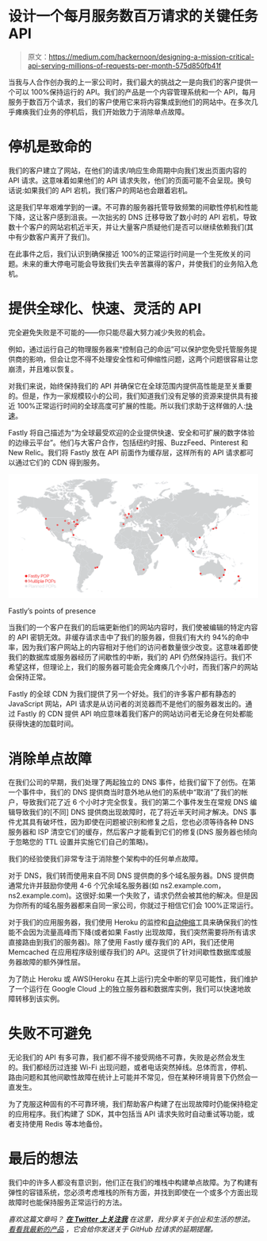 # 设计一个每月服务数百万请求的关键任务 API

> 原文：<https://medium.com/hackernoon/designing-a-mission-critical-api-serving-millions-of-requests-per-month-575d850fb41f>

当我与人合作创办我的上一家公司时，我们最大的挑战之一是向我们的客户提供一个可以 100%保持运行的 API。我们的产品是一个内容管理系统和一个 API，每月服务于数百万个请求，我们的客户使用它来将内容集成到他们的网站中。在多次几乎瘫痪我们业务的停机后，我们开始致力于消除单点故障。

# 停机是致命的

我们的客户建立了网站，在他们的请求/响应生命周期中向我们发出页面内容的 API 请求。这意味着如果他们的 API 请求失败，他们的页面可能不会呈现。换句话说:如果我们的 API 宕机，我们客户的网站也会跟着宕机。

这是我们早年艰难学到的一课。不可靠的服务器托管导致频繁的间歇性停机和性能下降，这让客户感到沮丧。一次拙劣的 DNS 迁移导致了数小时的 API 宕机，导致数十个客户的网站宕机近半天，并让大量客户质疑他们是否可以继续依赖我们(其中有少数客户离开了我们)。

在此事件之后，我们认识到确保接近 100%的正常运行时间是一个生死攸关的问题。未来的重大停电可能会导致我们失去辛苦赢得的客户，并使我们的业务陷入危机。

# 提供全球化、快速、灵活的 API

完全避免失败是不可能的——你只能尽最大努力减少失败的机会。

例如，通过运行自己的物理服务器来“控制自己的命运”可以保护您免受托管服务提供商的影响，但会让您不得不处理安全性和可伸缩性问题，这两个问题很容易让您崩溃，并且难以恢复。

对我们来说，始终保持我们的 API 并确保它在全球范围内提供高性能是至关重要的。但是，作为一家规模较小的公司，我们知道我们没有足够的资源来提供具有接近 100%正常运行时间的全球高度可扩展的性能。所以我们求助于这样做的人:[快速](https://www.fastly.com/)。

Fastly 将自己描述为“为全球最受欢迎的企业提供快速、安全和可扩展的数字体验的边缘云平台”。他们与大客户合作，包括纽约时报、BuzzFeed、Pinterest 和 New Relic。我们将 Fastly 放在 API 前面作为缓存层，这样所有的 API 请求都可以通过它们的 CDN 得到服务。

![](img/0035400b1923b603401aea07d05725db.png)

Fastly’s points of presence

当我们的一个客户在我们的后端更新他们的网站内容时，我们使被编辑的特定内容的 API 密钥无效。非缓存请求击中了我们的服务器，但我们有大约 94%的命中率，因为我们客户网站上的内容相对于他们的访问者数量很少改变。这意味着即使我们的数据库或服务器经历了间歇性的中断，我们的 API 仍然保持运行。我们不希望这样，但理论上，我们的服务器可能会完全瘫痪几个小时，而我们客户的网站会保持正常。

Fastly 的全球 CDN 为我们提供了另一个好处。我们的许多客户都有静态的 JavaScript 网站，API 请求是从访问者的浏览器而不是他们的服务器发出的。通过 Fastly 的 CDN 提供 API 响应意味着我们客户的网站访问者无论身在何处都能获得快速的加载时间。

# 消除单点故障

在我们公司的早期，我们处理了两起独立的 DNS 事件，给我们留下了创伤。在第一个事件中，我们的 DNS 提供商当时意外地从他们的系统中“取消”了我们的帐户，导致我们花了近 6 个小时才完全恢复。我们的第二个事件发生在常规 DNS 编辑导致我们的[不同] DNS 提供商出现故障时，花了将近半天时间才解决。DNS 事件尤其具有破坏性，因为即使在问题被识别和修复之后，您也必须等待各种 DNS 服务器和 ISP 清空它们的缓存，然后客户才能看到它们的修复(DNS 服务器也倾向于忽略您的 TTL 设置并实施它们自己的策略)。

我们的经验使我们非常专注于消除整个架构中的任何单点故障。

对于 DNS，我们转而使用来自不同 DNS 提供商的多个域名服务器。DNS 提供商通常允许并鼓励你使用 4-6 个冗余域名服务器(如 ns2.example.com，ns2.example.com)。这很好:如果一个失败了，请求仍然会被其他的解决。但是因为你所有的域名服务器都来自同一家公司，你就过于相信它们会 100%正常运行。

对于我们的应用服务器，我们使用 Heroku 的监控和[自动伸缩](https://blog.heroku.com/heroku-autoscaling)工具来确保我们的性能不会因为流量高峰而下降(或者如果 Fastly 出现故障，我们突然需要将所有请求直接路由到我们的服务器)。除了使用 Fastly 缓存我们的 API，我们还使用 Memcached 在应用程序级别缓存我们的 API。这提供了针对间歇性数据库或服务器故障的额外弹性层。

为了防止 Heroku 或 AWS(Heroku 在其上运行)完全中断的罕见可能性，我们维护了一个运行在 Google Cloud 上的独立服务器和数据库实例，我们可以快速地故障转移到该实例。

# 失败不可避免

无论我们的 API 有多可靠，我们都不得不接受网络不可靠，失败是必然会发生的。我们都经历过连接 Wi-Fi 出现问题，或者电话突然掉线。总体而言，停机、路由问题和其他间歇性故障在统计上可能并不常见，但在某种环境背景下仍然会一直发生。

为了克服这种固有的不可靠环境，我们帮助客户构建了在出现故障时仍能保持稳定的应用程序。我们构建了 SDK，其中包括当 API 请求失败时自动重试等功能，或者支持使用 Redis 等本地备份。

# 最后的想法

我们中的许多人都没有意识到，他们正在我们的堆栈中构建单点故障。为了构建有弹性的容错系统，您必须考虑堆栈的所有方面，并找到即使在一个或多个方面出现故障时也能保持服务正常运行的方法。

*喜欢这篇文章吗？* [***在 Twitter 上关注我***](https://twitter.com/abi) *在这里，我分享关于创业和生活的想法。* [*看看我最新的产品*](https://pullreminders.com/) *，它会给你发送关于 GitHub 拉请求的延期提醒。*